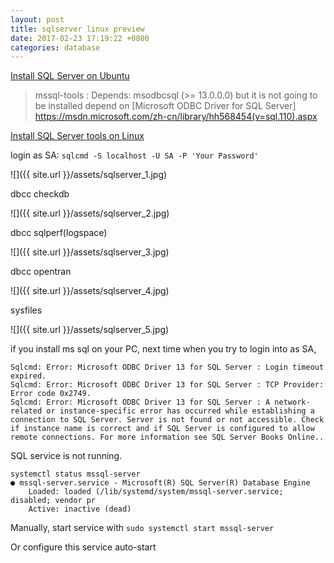 ```yaml
---
layout: post
title: sqlserver linux preview
date: 2017-02-23 17:19:22 +0800
categories: database
---
```

[Install SQL Server on Ubuntu](https://docs.microsoft.com/zh-cn/sql/linux/sql-server-linux-setup-ubuntu)

> mssql-tools : Depends: msodbcsql (>= 13.0.0.0) but it is not going to be installed
depend on [Microsoft ODBC Driver for SQL Server] https://msdn.microsoft.com/zh-cn/library/hh568454(v=sql.110).aspx

[Install SQL Server tools on Linux](https://docs.microsoft.com/zh-cn/sql/linux/sql-server-linux-setup-tools#ubuntu)

login as SA: `sqlcmd -S localhost -U SA -P 'Your Password'`

![]({{ site.url }}/assets/sqlserver_1.jpg)

dbcc checkdb

![]({{ site.url }}/assets/sqlserver_2.jpg)

dbcc sqlperf(logspace)

![]({{ site.url }}/assets/sqlserver_3.jpg)

dbcc opentran

![]({{ site.url }}/assets/sqlserver_4.jpg)

sysfiles

![]({{ site.url }}/assets/sqlserver_5.jpg)

if you install ms sql on your PC, next time when you try to login into as SA,
```
Sqlcmd: Error: Microsoft ODBC Driver 13 for SQL Server : Login timeout expired.
Sqlcmd: Error: Microsoft ODBC Driver 13 for SQL Server : TCP Provider: Error code 0x2749.
Sqlcmd: Error: Microsoft ODBC Driver 13 for SQL Server : A network-related or instance-specific error has occurred while establishing a connection to SQL Server. Server is not found or not accessible. Check if instance name is correct and if SQL Server is configured to allow remote connections. For more information see SQL Server Books Online..
```
SQL service is not running.
```
systemctl status mssql-server
● mssql-server.service - Microsoft(R) SQL Server(R) Database Engine
    Loaded: loaded (/lib/systemd/system/mssql-server.service; disabled; vendor pr
    Active: inactive (dead)
```
Manually, start service with `sudo systemctl start mssql-server`

Or configure this service auto-start
